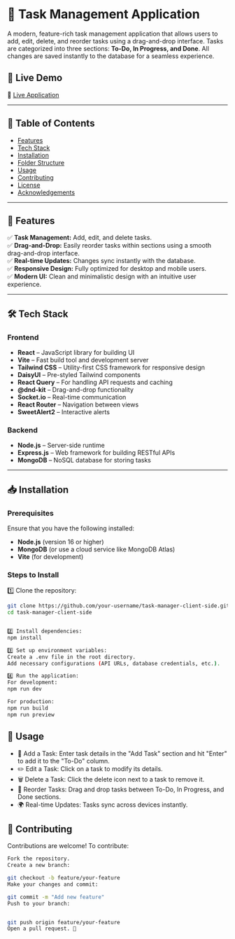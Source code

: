 # 📝 Task Management Application  

A modern, feature-rich task management application that allows users to add, edit, delete, and reorder tasks using a drag-and-drop interface. Tasks are categorized into three sections: **To-Do, In Progress, and Done**. All changes are saved instantly to the database for a seamless experience.  

## 🚀 Live Demo  
🔗 [Live Application](https://task-manager-bd1a7.web.app)

---

## 📖 Table of Contents  

- [Features](#features)  
- [Tech Stack](#tech-stack)  
- [Installation](#installation)  
- [Folder Structure](#folder-structure)  
- [Usage](#usage)  
- [Contributing](#contributing)  
- [License](#license)  
- [Acknowledgements](#acknowledgements)  

---

## 🎯 Features  

✅ **Task Management:** Add, edit, and delete tasks.  
✅ **Drag-and-Drop:** Easily reorder tasks within sections using a smooth drag-and-drop interface.  
✅ **Real-time Updates:** Changes sync instantly with the database.  
✅ **Responsive Design:** Fully optimized for desktop and mobile users.  
✅ **Modern UI:** Clean and minimalistic design with an intuitive user experience.  

---

## 🛠 Tech Stack  

### **Frontend**  
- **React** – JavaScript library for building UI  
- **Vite** – Fast build tool and development server  
- **Tailwind CSS** – Utility-first CSS framework for responsive design  
- **DaisyUI** – Pre-styled Tailwind components  
- **React Query** – For handling API requests and caching  
- **@dnd-kit** – Drag-and-drop functionality  
- **Socket.io** – Real-time communication  
- **React Router** – Navigation between views  
- **SweetAlert2** – Interactive alerts  

### **Backend**  
- **Node.js** – Server-side runtime  
- **Express.js** – Web framework for building RESTful APIs  
- **MongoDB** – NoSQL database for storing tasks  

---

## 📥 Installation  

### **Prerequisites**  
Ensure that you have the following installed:  
- **Node.js** (version 16 or higher)  
- **MongoDB** (or use a cloud service like MongoDB Atlas)  
- **Vite** (for development)  

### **Steps to Install**  

1️⃣ Clone the repository:  
```bash
git clone https://github.com/your-username/task-manager-client-side.git
cd task-manager-client-side


2️⃣ Install dependencies:
npm install

3️⃣ Set up environment variables:
Create a .env file in the root directory.
Add necessary configurations (API URLs, database credentials, etc.).

4️⃣ Run the application:
For development:
npm run dev

For production:
npm run build  
npm run preview  
```


## 📌 Usage
- 📝 Add a Task: Enter task details in the "Add Task" section and hit "Enter" to add it to the "To-Do" column.
- ✏️ Edit a Task: Click on a task to modify its details.
- 🗑 Delete a Task: Click the delete icon next to a task to remove it.
- 🔄 Reorder Tasks: Drag and drop tasks between To-Do, In Progress, and Done sections.
- 🌍 Real-time Updates: Tasks sync across devices instantly.

## 🤝 Contributing
Contributions are welcome! To contribute:
```bash
Fork the repository.
Create a new branch:

git checkout -b feature/your-feature
Make your changes and commit:

git commit -m "Add new feature"
Push to your branch:


git push origin feature/your-feature
Open a pull request. 🎉
```

